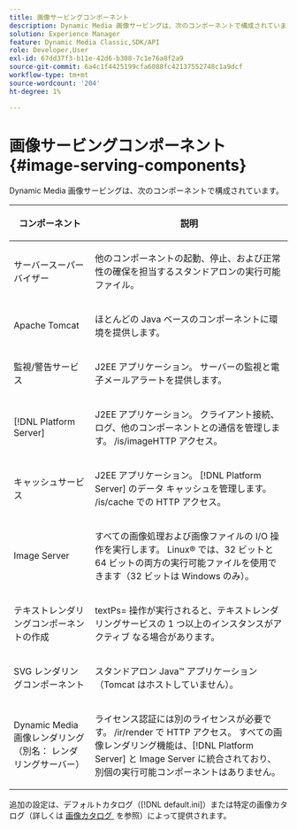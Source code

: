 ```yaml
---
title: 画像サービングコンポーネント
description: Dynamic Media 画像サービングは、次のコンポーネントで構成されています。
solution: Experience Manager
feature: Dynamic Media Classic,SDK/API
role: Developer,User
exl-id: 67dd37f3-b11e-42d6-b308-7c1e76a8f2a9
source-git-commit: 6a4c1f4425199cfa6088fc42137552748c1a9dcf
workflow-type: tm+mt
source-wordcount: '204'
ht-degree: 1%

---
```


# 画像サービングコンポーネント{#image-serving-components}

Dynamic Media 画像サービングは、次のコンポーネントで構成されています。

<table id="table_534AF33FE5C4453EACAE0DF35E8E3B63"> 
 <thead> 
  <tr> 
   <th colname="col1" class="entry"> <p>コンポーネント </p> </th> 
   <th colname="col2" class="entry"> <p>説明 </p> </th> 
  </tr>
 </thead>
 <tbody> 
  <tr> 
   <td colname="col1"> <p>サーバースーパーバイザー </p> </td> 
   <td colname="col2"> <p>他のコンポーネントの起動、停止、および正常性の確保を担当するスタンドアロンの実行可能ファイル。 </p> </td> 
  </tr> 
  <tr> 
   <td colname="col1"> <p>Apache Tomcat </p> </td> 
   <td colname="col2"> <p>ほとんどの Java ベースのコンポーネントに環境を提供します。 </p> </td> 
  </tr> 
  <tr> 
   <td colname="col1"> <p>監視/警告サービス </p> </td> 
   <td colname="col2"> <p>J2EE アプリケーション。 サーバーの監視と電子メールアラートを提供します。 </p> </td> 
  </tr> 
  <tr> 
   <td colname="col1"> <p>[!DNL Platform Server] </p> </td> 
   <td colname="col2"> <p>J2EE アプリケーション。 クライアント接続、ログ、他のコンポーネントとの通信を管理します。 /is/image<span class="filepath"></span>HTTP アクセス。 </p> </td> 
  </tr> 
  <tr> 
   <td colname="col1"> <p>キャッシュサービス </p> </td> 
   <td colname="col2"> <p>J2EE アプリケーション。 [!DNL Platform Server] のデータ キャッシュを管理します。 /is/cache での HTTP アクセス。 </p> </td> 
  </tr> 
  <tr> 
   <td colname="col1"> <p>Image Server </p> </td> 
   <td colname="col2"> <p>すべての画像処理および画像ファイルの I/O 操作を実行します。 Linux® では、32 ビットと 64 ビットの両方の実行可能ファイルを使用できます（32 ビットは Windows のみ）。 </p> </td> 
  </tr> 
  <tr> 
   <td colname="col1"> <p>テキストレンダリングコンポーネントの作成 </p> </td> 
   <td colname="col2"> <p>textPs=<span class="codeph"> 操作が実行されると、テキストレンダリングサービスの 1 つ以上のインスタンスがアクティブ </span> なる場合があります。 </p> </td> 
  </tr> 
  <tr> 
   <td colname="col1"> <p>SVG レンダリングコンポーネント </p> </td> 
   <td colname="col2"> <p>スタンドアロン Java™ アプリケーション（Tomcat はホストしていません）。 </p> </td> 
  </tr> 
  <tr> 
   <td colname="col1"> <p>Dynamic Media 画像レンダリング（別名： レンダリングサーバー） </p> </td> 
   <td colname="col2"> <p>ライセンス認証には別のライセンスが必要です。 /ir/render<span class="filepath"> で </span>HTTP アクセス。 すべての画像レンダリング機能は、[!DNL Platform Server] と Image Server に統合されており、別個の実行可能コンポーネントはありません。 </p> </td> 
  </tr> 
 </tbody> 
</table>

追加の設定は、デフォルトカタログ（[!DNL default.ini]）または特定の画像カタログ（詳しくは [&#x200B; 画像カタログ &#x200B;](../../is-api/image-catalog/image-serving-api-ref/c-image-catalog-reference/c-overview/c-overview.md#concept-9ce2b6a133de45f783e95cabc5810ac3) を参照）によって提供されます。
